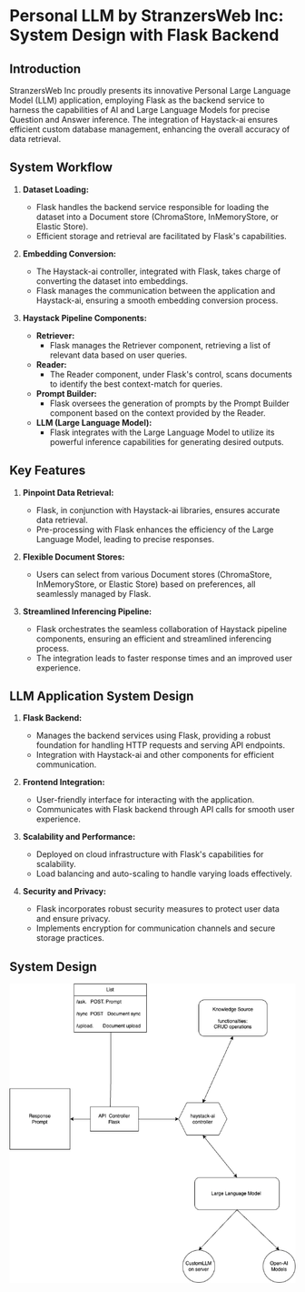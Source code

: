 # Personal LLM by StranzersWeb Inc: System Design with Flask Backend

## Introduction

StranzersWeb Inc proudly presents its innovative Personal Large Language Model (LLM) application, employing Flask as the backend service to harness the capabilities of AI and Large Language Models for precise Question and Answer inference. The integration of Haystack-ai ensures efficient custom database management, enhancing the overall accuracy of data retrieval.

## System Workflow

1. **Dataset Loading:**
   - Flask handles the backend service responsible for loading the dataset into a Document store (ChromaStore, InMemoryStore, or Elastic Store).
   - Efficient storage and retrieval are facilitated by Flask's capabilities.

2. **Embedding Conversion:**
   - The Haystack-ai controller, integrated with Flask, takes charge of converting the dataset into embeddings.
   - Flask manages the communication between the application and Haystack-ai, ensuring a smooth embedding conversion process.

3. **Haystack Pipeline Components:**
   - **Retriever:**
     - Flask manages the Retriever component, retrieving a list of relevant data based on user queries.
   - **Reader:**
     - The Reader component, under Flask's control, scans documents to identify the best context-match for queries.
   - **Prompt Builder:**
     - Flask oversees the generation of prompts by the Prompt Builder component based on the context provided by the Reader.
   - **LLM (Large Language Model):**
     - Flask integrates with the Large Language Model to utilize its powerful inference capabilities for generating desired outputs.

## Key Features

1. **Pinpoint Data Retrieval:**
   - Flask, in conjunction with Haystack-ai libraries, ensures accurate data retrieval.
   - Pre-processing with Flask enhances the efficiency of the Large Language Model, leading to precise responses.

2. **Flexible Document Stores:**
   - Users can select from various Document stores (ChromaStore, InMemoryStore, or Elastic Store) based on preferences, all seamlessly managed by Flask.

3. **Streamlined Inferencing Pipeline:**
   - Flask orchestrates the seamless collaboration of Haystack pipeline components, ensuring an efficient and streamlined inferencing process.
   - The integration leads to faster response times and an improved user experience.

## LLM Application System Design

1. **Flask Backend:**
   - Manages the backend services using Flask, providing a robust foundation for handling HTTP requests and serving API endpoints.
   - Integration with Haystack-ai and other components for efficient communication.

2. **Frontend Integration:**
   - User-friendly interface for interacting with the application.
   - Communicates with Flask backend through API calls for smooth user experience.

3. **Scalability and Performance:**
   - Deployed on cloud infrastructure with Flask's capabilities for scalability.
   - Load balancing and auto-scaling to handle varying loads effectively.

4. **Security and Privacy:**
   - Flask incorporates robust security measures to protect user data and ensure privacy.
   - Implements encryption for communication channels and secure storage practices.

## System Design

![System Design](SystemDesign.png)
